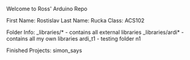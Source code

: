 Welcome to Ross' Arduino Repo

First Name: Rostislav
Last Name: Rucka
Class: ACS102

Folder Info:
_libraries/* - contains all external libraries
_libraries/ardi* - contains all my own libraries
ardi_t1 - testing folder n1

Finished Projects:
simon_says
